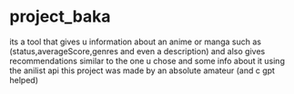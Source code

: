 # project_baka
its a tool that gives u information about an anime or manga such as (status,averageScore,genres and even a description) and also gives recommendations similar to the one u chose and some info about it using the anilist api
this project was made by an absolute amateur (and c gpt helped)
